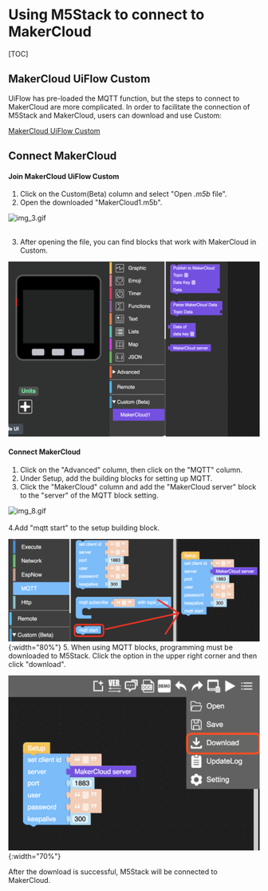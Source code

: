 # Using M5Stack to connect to MakerCloud

[TOC]

## MakerCloud UiFlow Custom
UiFlow has pre-loaded the MQTT function, but the steps to connect to MakerCloud are more complicated.
In order to facilitate the connection of M5Stack and MakerCloud, users can download and use Custom:

[MakerCloud UiFlow Custom](https://cutt.ly/makercloud)

## Connect MakerCloud

#### Join MakerCloud UiFlow Custom
1. Click on the Custom(Beta) column and select "Open *.m5b* file".
2. Open the downloaded "MakerCloud1.m5b".

![img_3.gif](img/img_3.gif)
</br></br>

3. After opening the file, you can find blocks that work with MakerCloud in Custom.

![img_4.png](img/img_4.png)

#### Connect MakerCloud
1. Click on the "Advanced" column, then click on the "MQTT" column.
2. Under Setup, add the building blocks for setting up MQTT.
3. Click the "MakerCloud" column and add the "MakerCloud server" block to the "server" of the MQTT block setting.

![img_8.gif](img/img_8.gif) 
</br></br>
4.Add "mqtt start" to the setup building block.

![img_9.png](img/img_9.png){:width="80%"}
5. When using MQTT blocks, programming must be downloaded to M5Stack. Click the option in the upper right corner and then click "download".

![img_7.png](img/img_7.png){:width="70%"}

After the download is successful, M5Stack will be connected to MakerCloud.